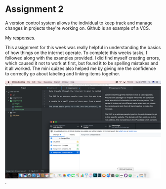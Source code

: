 # Assignment 2
A version control system allows the individual to keep track and manage changes in projects they're working on. Github is an example of a VCS.

My [responses](./responses.txt).

This assignment for this week was really helpful in understanding the basics of how things on the internet operate. To complete this weeks tasks, I followed along with the examples provided. I did find myself creating errors, which caused it not to work at first, but found it to be spelling mistakes and it all worked. The mini quizes also helped me by giving me the confidence to correctly go about labeling and linking items together.

![screenshot](./images/screenshot.png).
